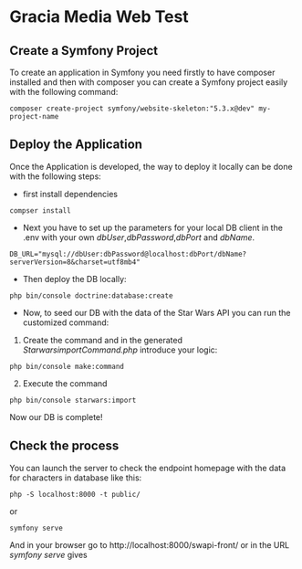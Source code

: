 # Gracia Media Web Test
## Create a Symfony Project
To create an application in Symfony you need firstly to have composer installed and then with composer you can create a Symfony project easily with the following command:
```
composer create-project symfony/website-skeleton:"5.3.x@dev" my-project-name
```
## Deploy the Application
Once the Application is developed, the way to deploy it locally can be done with the following steps:
- first install dependencies
```
compser install
```

- Next you have to set up the parameters for your local DB client in the .env with your own *dbUser*,*dbPassword*,*dbPort* and *dbName*.
```
DB_URL="mysql://dbUser:dbPassword@localhost:dbPort/dbName?serverVersion=8&charset=utf8mb4"
```
- Then deploy the DB locally:
``` 
php bin/console doctrine:database:create
```
- Now, to seed our DB with the data of the Star Wars API you can run the customized command:
1) Create the command and in the generated *StarwarsimportCommand.php* introduce your logic:
```
php bin/console make:command
```

2) Execute the command
```
php bin/console starwars:import
```
Now our DB is complete!

## Check the process

You can launch the server to check the endpoint homepage with the data for characters in database like this:
``` 
php -S localhost:8000 -t public/
```
or 
``` 
symfony serve
```
And in your browser go to http://localhost:8000/swapi-front/ or in the URL *symfony serve* gives

